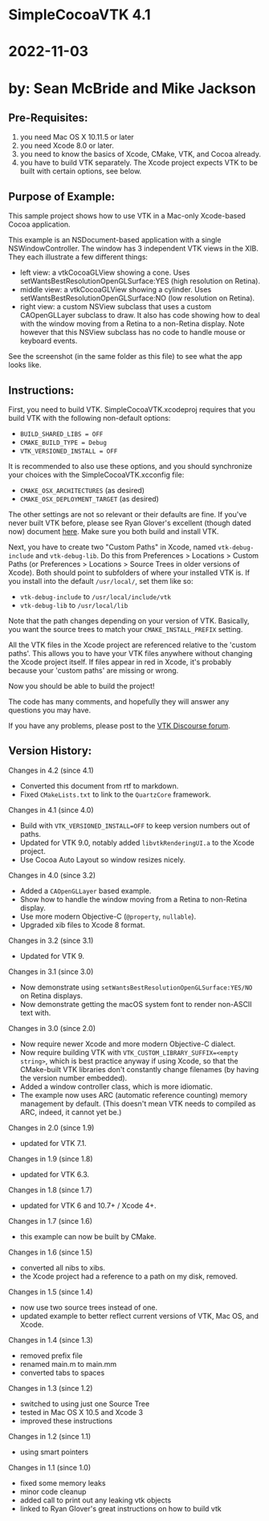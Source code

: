 # SimpleCocoaVTK 4.1
# 2022-11-03
# by: Sean McBride and Mike Jackson

## Pre-Requisites:

1. you need Mac OS X 10.11.5 or later
2. you need Xcode 8.0 or later.
3. you need to know the basics of Xcode, CMake, VTK, and Cocoa already.
4. you have to build VTK separately.  The Xcode project expects VTK to be built with certain options, see below.

## Purpose of Example:

This sample project shows how to use VTK in a Mac-only Xcode-based Cocoa application.

This example is an NSDocument-based application with a single NSWindowController. The window has 3 independent VTK views in the XIB. They each illustrate a few different things:

- left view: a vtkCocoaGLView showing a cone. Uses setWantsBestResolutionOpenGLSurface:YES (high resolution on Retina).
- middle view: a vtkCocoaGLView showing a cylinder. Uses setWantsBestResolutionOpenGLSurface:NO (low resolution on Retina).
- right view: a custom NSView subclass that uses a custom CAOpenGLLayer subclass to draw. It also has code showing how to deal with the window moving from a Retina to a non-Retina display. Note however that this NSView subclass has no code to handle mouse or keyboard events.

See the screenshot (in the same folder as this file) to see what the app looks like.

## Instructions:

First, you need to build VTK.  SimpleCocoaVTK.xcodeproj requires that you build VTK with the following non-default options:

- `BUILD_SHARED_LIBS = OFF`
- `CMAKE_BUILD_TYPE = Debug`
- `VTK_VERSIONED_INSTALL = OFF`

It is recommended to also use these options, and you should synchronize your choices with the SimpleCocoaVTK.xcconfig file:

- `CMAKE_OSX_ARCHITECTURES`	(as desired)
- `CMAKE_OSX_DEPLOYMENT_TARGET` (as desired)

The other settings are not so relevant or their defaults are fine.  If you've never built VTK before, please see Ryan Glover's excellent (though dated now) document [here](https://www.vtk.org/Wiki/Cocoa_VTK).  Make sure you both build and install VTK.

Next, you have to create two "Custom Paths" in Xcode, named `vtk-debug-include` and `vtk-debug-lib`.  Do this from Preferences > Locations > Custom Paths (or Preferences > Locations > Source Trees in older versions of Xcode).  Both should point to subfolders of where your installed VTK is.  If you install into the default `/usr/local/`, set them like so:

- `vtk-debug-include` to `/usr/local/include/vtk`
- `vtk-debug-lib` to `/usr/local/lib`

Note that the path changes depending on your version of VTK.  Basically, you want the source trees to match your `CMAKE_INSTALL_PREFIX` setting.

All the VTK files in the Xcode project are referenced relative to the 'custom paths'.  This allows you to have your VTK files anywhere without changing the Xcode project itself. If files appear in red in Xcode, it's probably because your 'custom paths' are missing or wrong.

Now you should be able to build the project!

The code has many comments, and hopefully they will answer any questions you may have.

If you have any problems, please post to the [VTK Discourse forum](
https://discourse.vtk.org).

## Version History:

Changes in 4.2 (since 4.1)

- Converted this document from rtf to markdown.
- Fixed `CMakeLists.txt` to link to the `QuartzCore` framework.

Changes in 4.1 (since 4.0)

- Build with `VTK_VERSIONED_INSTALL=OFF` to keep version numbers out of paths.
- Updated for VTK 9.0, notably added `libvtkRenderingUI.a` to the Xcode project.
- Use Cocoa Auto Layout so window resizes nicely.

Changes in 4.0 (since 3.2)

- Added a `CAOpenGLLayer` based example.
- Show how to handle the window moving from a Retina to non-Retina display.
- Use more modern Objective-C (`@property`, `nullable`).
- Upgraded xib files to Xcode 8 format.

Changes in 3.2 (since 3.1)

- Updated for VTK 9.

Changes in 3.1 (since 3.0)

- Now demonstrate using `setWantsBestResolutionOpenGLSurface:YES/NO` on Retina displays.
- Now demonstrate getting the macOS system font to render non-ASCII text with.

Changes in 3.0 (since 2.0)

- Now require newer Xcode and more modern Objective-C dialect.
- Now require building VTK with `VTK_CUSTOM_LIBRARY_SUFFIX=<empty string>`, which is best practice anyway if using Xcode, so that the CMake-built VTK libraries don't constantly change filenames (by having the version number embedded).
- Added a window controller class, which is more idiomatic.
- The example now uses ARC (automatic reference counting) memory management by default. (This doesn't mean VTK needs to compiled as ARC, indeed, it cannot yet be.)

Changes in 2.0 (since 1.9)

- updated for VTK 7.1.

Changes in 1.9 (since 1.8)

- updated for VTK 6.3.

Changes in 1.8 (since 1.7)

- updated for VTK 6 and 10.7+ / Xcode 4+.

Changes in 1.7 (since 1.6)

- this example can now be built by CMake.

Changes in 1.6 (since 1.5)

- converted all nibs to xibs.
- the Xcode project had a reference to a path on my disk, removed.

Changes in 1.5 (since 1.4)

- now use two source trees instead of one.
- updated example to better reflect current versions of VTK, Mac OS, and Xcode.

Changes in 1.4 (since 1.3)

- removed prefix file
- renamed main.m to main.mm
- converted tabs to spaces

Changes in 1.3 (since 1.2)

- switched to using just one Source Tree
- tested in Mac OS X 10.5 and Xcode 3
- improved these instructions

Changes in 1.2 (since 1.1)

- using smart pointers

Changes in 1.1 (since 1.0)

- fixed some memory leaks
- minor code cleanup
- added call to print out any leaking vtk objects
- linked to Ryan Glover's great instructions on how to build vtk
